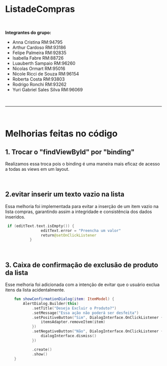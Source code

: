 # ListadeCompras

<br>

<b>Integrantes do grupo:</b>

- Anna Cristina             RM:94795 <br>
- Arthur Cardoso             RM:93186 <br>
- Felipe Palmeira         RM:92835 <br>
- Isabella Fabre            RM:88726 <br>
- Luauberth Sampaio          RM:96260 <br>
- Nicolas Ormart            RM:95016 <br>
- Nicole Ricci de Souza        RM:96154 <br>
- Roberta Costa             RM:93803 <br>
- Rodrigo Ronchi             RM:93262 <br>
- Yuri Gabriel Sales Silva     RM:96069 <br>

<br>

---

<br> 

# Melhorias feitas no código 

## 1. Trocar o "findViewById" por "binding"

Realizamos essa troca pois o binding é uma maneira mais eficaz de acesso a todas as views em um layout.

<br>


## 2.evitar inserir um texto vazio na lista 

Essa melhoria foi implementada para evitar a inserção de um item vazio na lista compras, garantindo assim a integridade e consistência dos dados inseridos.
	
```kotlin
 if (editText.text.isEmpty()) {
                editText.error = "Preencha um valor"
                return@setOnClickListener
           }

```

<br>

## 3. Caixa de confirmação de exclusão de produto da lista
	
Esse melhoria foi adicionada com a intenção de evitar que o usuário exclua itens da lista acidentalmente.

```kotlin
	fun showConfirmationDialog(item: ItemModel) {
        AlertDialog.Builder(this)
            .setTitle("Deseja Excluir o Produto?")
            .setMessage("Essa ação não poderá ser desfeita")
            .setPositiveButton("Sim", DialogInterface.OnClickListener { dialogInterface, i ->
                itemsAdapter.removeItem(item)
            })
            .setNegativeButton("Não", DialogInterface.OnClickListener { dialogInterface, i ->
                dialogInterface.dismiss()
            })

            .create()
            .show()
    }

```
